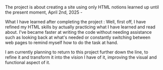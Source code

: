 The project is about creating a site using only HTML notions learned up until the present moment, April 2nd, 2025 -

What I have learned after completing the project :
  Well, first off, I have refined my HTML skills by actually practicing what I have learned and read about. I've became faster at writing the code without needing assistance such as looking back at what's needed or constantly switching between web pages to remind myself how to do the task at hand.

  I am currently planning to return to this project further down the line, to refine it and transform it into the vision I have of it, improving the visual and functional aspect of it.
